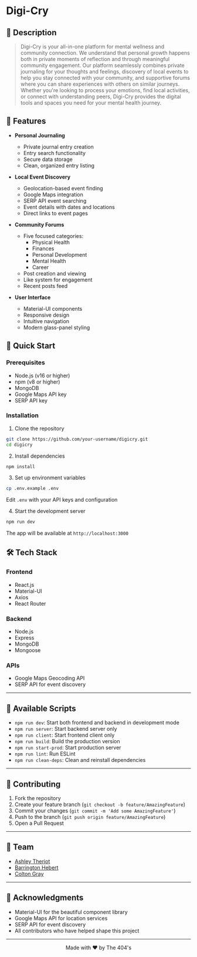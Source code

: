 # Digi-Cry

## 📝 Description
> Digi-Cry is your all-in-one platform for mental wellness and community connection. We understand that personal growth happens both in private moments of reflection and through meaningful community engagement. Our platform seamlessly combines private journaling for your thoughts and feelings, discovery of local events to help you stay connected with your community, and supportive forums where you can share experiences with others on similar journeys. Whether you're looking to process your emotions, find local activities, or connect with understanding peers, Digi-Cry provides the digital tools and spaces you need for your mental health journey.

## 🎯 Features

- **Personal Journaling**
  - Private journal entry creation
  - Entry search functionality
  - Secure data storage
  - Clean, organized entry listing

- **Local Event Discovery**
  - Geolocation-based event finding
  - Google Maps integration
  - SERP API event searching
  - Event details with dates and locations
  - Direct links to event pages

- **Community Forums**
  - Five focused categories:
    - Physical Health
    - Finances
    - Personal Development
    - Mental Health
    - Career
  - Post creation and viewing
  - Like system for engagement
  - Recent posts feed

- **User Interface**
  - Material-UI components
  - Responsive design
  - Intuitive navigation
  - Modern glass-panel styling

## 🚀 Quick Start

### Prerequisites

- Node.js (v16 or higher)
- npm (v8 or higher)
- MongoDB
- Google Maps API key
- SERP API key

### Installation

1. Clone the repository
```bash
git clone https://github.com/your-username/digicry.git
cd digicry
```

2. Install dependencies
```bash
npm install
```

3. Set up environment variables
```bash
cp .env.example .env
```
Edit `.env` with your API keys and configuration

4. Start the development server
```bash
npm run dev
```

The app will be available at `http://localhost:3000`

## 🛠️ Tech Stack

### Frontend
- React.js
- Material-UI
- Axios
- React Router

### Backend
- Node.js
- Express
- MongoDB
- Mongoose

### APIs
- Google Maps Geocoding API
- SERP API for event discovery

---

## 🔧 Available Scripts

- `npm run dev`: Start both frontend and backend in development mode
- `npm run server`: Start backend server only
- `npm run client`: Start frontend client only
- `npm run build`: Build the production version
- `npm run start-prod`: Start production server
- `npm run lint`: Run ESLint
- `npm run clean-deps`: Clean and reinstall dependencies

---

## 🤝 Contributing

1. Fork the repository
2. Create your feature branch (`git checkout -b feature/AmazingFeature`)
3. Commit your changes (`git commit -m 'Add some AmazingFeature'`)
4. Push to the branch (`git push origin feature/AmazingFeature`)
5. Open a Pull Request

---

## 👥 Team

- [Ashley Theriot](https://github.com/atheriot827)
- [Barrington Hebert](https://github.com/bkhebert)
- [Colton Gray](https://github.com/coltongraygg)

---

## 🙏 Acknowledgments

- Material-UI for the beautiful component library
- Google Maps API for location services
- SERP API for event discovery
- All contributors who have helped shape this project

---

<p align="center">Made with ❤️ by The 404's</p>
